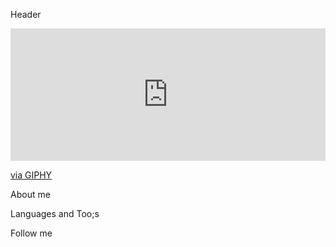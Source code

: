 Header<div style="width:100%;height:0;padding-bottom:42%;position:relative;"><iframe src="https://giphy.com/embed/10zxDv7Hv5RF9C" width="100%" height="100%" style="position:absolute" frameBorder="0" class="giphy-embed" allowFullScreen></iframe></div><p><a href="https://giphy.com/gifs/loop-computer-matrix-10zxDv7Hv5RF9C">via GIPHY</a></p>

About me

Languages and Too;s

Follow me

<!--
**yeezysmem/yeezysmem** is a ✨ _special_ ✨ repository because its `README.md` (this file) appears on your GitHub profile.

Here are some ideas to get you started:

- 🔭 I’m currently working on ...
- 🌱 I’m currently learning ...
- 👯 I’m looking to collaborate on ...
- 🤔 I’m looking for help with ...
- 💬 Ask me about ...
- 📫 How to reach me: ...
- 😄 Pronouns: ...
- ⚡ Fun fact: ...
-->
